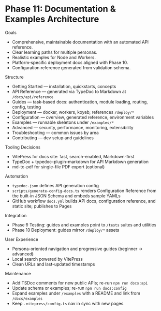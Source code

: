 # Phase 11: Documentation & Examples Architecture

Goals
- Comprehensive, maintainable documentation with an automated API reference.
- Clear learning paths for multiple personas.
- Realistic examples for Node and Workers.
- Platform-specific deployment docs aligned with Phase 10.
- Configuration reference generated from validation schema.

Structure
- Getting Started — installation, quickstarts, concepts
- API Reference — generated via TypeDoc to Markdown at `/docs/api/reference`
- Guides — task-based docs: authentication, module loading, routing, config, testing
- Deployment — docker, workers, koyeb; references `/deploy/*`
- Configuration — overview, generated reference, environment variables
- Examples — runnable skeletons under `/examples/*`
- Advanced — security, performance, monitoring, extensibility
- Troubleshooting — common issues by area
- Contributing — dev setup and guidelines

Tooling Decisions
- VitePress for docs site: fast, search-enabled, Markdown-first
- TypeDoc + typedoc-plugin-markdown for API Markdown generation
- md-to-pdf for single-file PDF export (optional)

Automation
- `typedoc.json` defines API generation config
- `scripts/generate-config-docs.ts` renders Configuration Reference from the built-in JSON Schema and embeds sample YAMLs
- GitHub workflow `docs.yml` builds API docs, configuration reference, and static site; publishes to Pages

Integration
- Phase 9 Testing: guides and examples point to `/tests` suites and utilities
- Phase 10 Deployment: guides mirror `/deploy/*` assets

User Experience
- Persona-oriented navigation and progressive guides (beginner → advanced)
- Local search powered by VitePress
- Clean URLs and last-updated timestamps

Maintenance
- Add TSDoc comments for new public APIs; re-run `npm run docs:api`
- Update schema or examples; re-run `npm run docs:config`
- Expand examples under `/examples` with a README and link from `/docs/examples`
- Keep `.vitepress/config.ts` nav in sync with new pages

